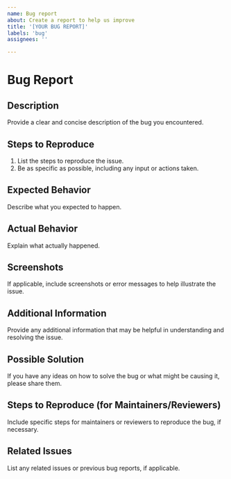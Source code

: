 ```yaml
---
name: Bug report
about: Create a report to help us improve
title: '[YOUR BUG REPORT]'
labels: 'bug'
assignees: ''

---
```


# Bug Report

## Description

Provide a clear and concise description of the bug you encountered.

## Steps to Reproduce

1. List the steps to reproduce the issue.
2. Be as specific as possible, including any input or actions taken.

## Expected Behavior

Describe what you expected to happen.

## Actual Behavior

Explain what actually happened.

## Screenshots

If applicable, include screenshots or error messages to help illustrate the issue.

## Additional Information

Provide any additional information that may be helpful in understanding and resolving the issue.

## Possible Solution

If you have any ideas on how to solve the bug or what might be causing it, please share them.

## Steps to Reproduce (for Maintainers/Reviewers)

Include specific steps for maintainers or reviewers to reproduce the bug, if necessary.

## Related Issues

List any related issues or previous bug reports, if applicable.
